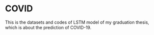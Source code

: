 # COVID
This is the datasets and codes of LSTM model of my graduation thesis, which is about the prediction of COVID-19.
